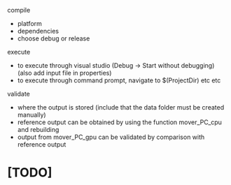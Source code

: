 
compile

- platform
- dependencies
- choose debug or release

execute

- to execute through visual studio (Debug -> Start without debugging) (also add input file in properties)
- to execute through command prompt, navigate to $(ProjectDir) etc etc

validate

- where the output is stored (include that the data folder must be created manually)
- reference output can be obtained by using the function mover_PC_cpu and rebuilding
- output from mover_PC_gpu can be validated by comparison with reference output

# [TODO]